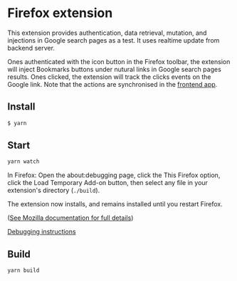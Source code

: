 # Firefox extension

This extension provides authentication, data retrieval, mutation, and injections in Google search pages as a test.
It uses realtime update from backend server.

Ones authenticated with the icon button in the Firefox toolbar, the extension will inject Bookmarks buttons under nutural links in Google search pages results. Ones clicked, the extension will track the clicks events on the Google link. Note that the actions are synchronised in the [frontend app](../frontend).

## Install

```bash
$ yarn
```

## Start

```bash
yarn watch
```

In Firefox: Open the about:debugging page, click the This Firefox option, click the Load Temporary Add-on button, then select any file in your extension's directory (`./build`).

The extension now installs, and remains installed until you restart Firefox. 

([See Mozilla documentation for full details](https://developer.mozilla.org/en-US/docs/Mozilla/Add-ons/WebExtensions/Your_first_WebExtension))

[Debugging instructions](https://extensionworkshop.com/documentation/develop/debugging/)

## Build


```bash
yarn build
```
